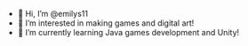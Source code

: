 - 👋 Hi, I’m @emilys11
- 👀 I’m interested in making games and digital art!
- 🌱 I’m currently learning Java games development and Unity!

<!---
emilys11/emilys11 is a ✨ special ✨ repository because its `README.md` (this file) appears on your GitHub profile.
You can click the Preview link to take a look at your changes.
--->
